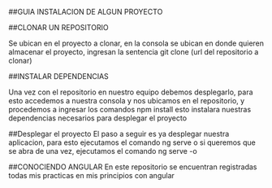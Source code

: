 ##GUIA INSTALACION DE ALGUN PROYECTO



##CLONAR UN REPOSITORIO

Se ubican en el proyecto a clonar, en la consola se ubican en donde quieren almacenar el proyecto,
ingresan la sentencia git clone (url del repositorio a clonar)

##INSTALAR DEPENDENCIAS

Una vez con el repositorio en nuestro equipo debemos desplegarlo, para esto
accedemos a nuestra consola y nos ubicamos en el repositorio, y procedemos a ingresar
los comandos npm install esto instalara nuestras dependencias necesarios para desplegar el proyecto

##Desplegar el proyecto
El paso a seguir es ya desplegar nuestra aplicacion, para esto ejecutamos el comando
ng serve o si queremos que se abra de una vez, ejecutamos el comando ng serve -o

##CONOCIENDO ANGULAR
En este repositorio se encuentran registradas todas mis practicas en mis principios con angular
